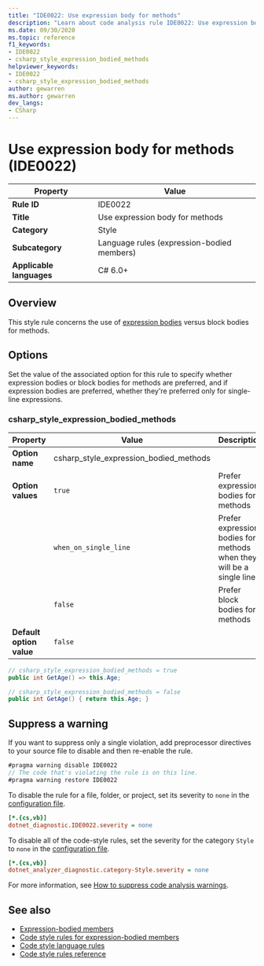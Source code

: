 ```yaml
---
title: "IDE0022: Use expression body for methods"
description: "Learn about code analysis rule IDE0022: Use expression body for methods"
ms.date: 09/30/2020
ms.topic: reference
f1_keywords:
- IDE0022
- csharp_style_expression_bodied_methods
helpviewer_keywords:
- IDE0022
- csharp_style_expression_bodied_methods
author: gewarren
ms.author: gewarren
dev_langs:
- CSharp
---
```

# Use expression body for methods (IDE0022)

| Property                 | Value                                      |
|--------------------------|--------------------------------------------|
| **Rule ID**              | IDE0022                                    |
| **Title**                | Use expression body for methods            |
| **Category**             | Style                                      |
| **Subcategory**          | Language rules (expression-bodied members) |
| **Applicable languages** | C# 6.0+                                    | |

## Overview

This style rule concerns the use of [expression bodies](../../../csharp/programming-guide/statements-expressions-operators/expression-bodied-members.md) versus block bodies for methods.

## Options

Set the value of the associated option for this rule to specify whether expression bodies or block bodies for methods are preferred, and if expression bodies are preferred, whether they're preferred only for single-line expressions.

### csharp_style_expression_bodied_methods

| Property                 | Value                                  | Description                                                          |
|--------------------------|----------------------------------------|----------------------------------------------------------------------|
| **Option name**          | csharp_style_expression_bodied_methods |                                                                      |
| **Option values**        | `true`                                 | Prefer expression bodies for methods                                 |
|                          | `when_on_single_line`                  | Prefer expression bodies for methods when they will be a single line |
|                          | `false`                                | Prefer block bodies for methods                                      |
| **Default option value** | `false`                                |                                                                      |

```csharp
// csharp_style_expression_bodied_methods = true
public int GetAge() => this.Age;

// csharp_style_expression_bodied_methods = false
public int GetAge() { return this.Age; }
```

## Suppress a warning

If you want to suppress only a single violation, add preprocessor directives to your source file to disable and then re-enable the rule.

```csharp
#pragma warning disable IDE0022
// The code that's violating the rule is on this line.
#pragma warning restore IDE0022
```

To disable the rule for a file, folder, or project, set its severity to `none` in the [configuration file](../configuration-files.md).

```ini
[*.{cs,vb}]
dotnet_diagnostic.IDE0022.severity = none
```

To disable all of the code-style rules, set the severity for the category `Style` to `none` in the [configuration file](../configuration-files.md).

```ini
[*.{cs,vb}]
dotnet_analyzer_diagnostic.category-Style.severity = none
```

For more information, see [How to suppress code analysis warnings](../suppress-warnings.md).

## See also

- [Expression-bodied members](../../../csharp/programming-guide/statements-expressions-operators/expression-bodied-members.md)
- [Code style rules for expression-bodied members](expression-bodied-members.md)
- [Code style language rules](language-rules.md)
- [Code style rules reference](index.md)
